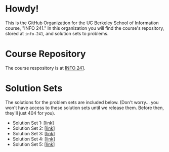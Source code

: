 # Howdy! 

This is the GitHub Organization for the UC Berkeley School of Information course, "INFO 241." In this organization you will find the course's repository, stored at `info-241`, and solution sets to problems. 

# Course Repository 

The course respository is at [INFO 241](https://github.com/info-241/info-241). 

# Solution Sets 

The solutions for the problem sets are included below. (Don't worry... you won't have access to these solution sets until we release them. Before then, they'll just 404 for you). 

- Solution Set 1: [[link](https://github.com/info-241/problem-set-1-solution)]
- Solution Set 2: [[link](https://github.com/info-241/problem-set-2-solution)]
- Solution Set 3: [[link](https://github.com/info-241/problem-set-3-solution)]
- Solution Set 4: [[link](https://github.com/info-241/problem-set-4-solution)]
- Solution Set 5: [[link](https://github.com/info-241/problem-set-5-solution)]
